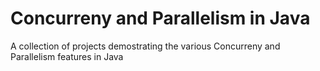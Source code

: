 
# Concurreny and Parallelism in Java

A collection of projects demostrating the various Concurreny and Parallelism features in Java